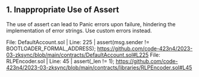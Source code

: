 ## 1.  Inappropriate Use of Assert

The use of assert can lead to Panic errors upon failure, hindering the implementation of error strings. Use custom errors instead.

File: DefaultAccount.sol | Line: 225 | assert(msg.sender != BOOTLOADER_FORMAL_ADDRESS);
https://github.com/code-423n4/2023-03-zksync/blob/main/contracts/DefaultAccount.sol#L225
File: RLPEncoder.sol | Line: 45 | assert(_len != 1);
https://github.com/code-423n4/2023-03-zksync/blob/main/contracts/libraries/RLPEncoder.sol#L45

